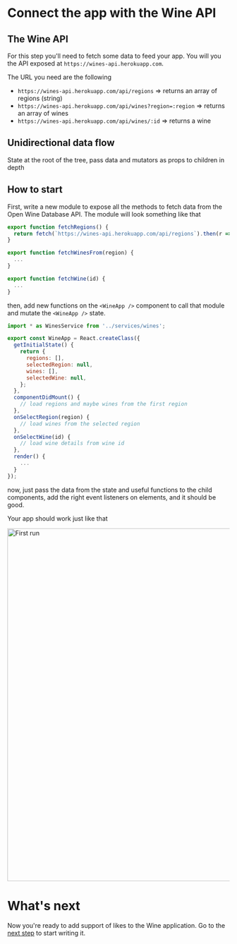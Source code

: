 # Connect the app with the Wine API

## The Wine API

For this step you'll need to fetch some data to feed your app. You will you the API exposed at `https://wines-api.herokuapp.com`.

The URL you need are the following

* `https://wines-api.herokuapp.com/api/regions` => returns an array of regions (string)
* `https://wines-api.herokuapp.com/api/wines?region=:region` => returns an array of wines
* `https://wines-api.herokuapp.com/api/wines/:id` => returns a wine

## Unidirectional data flow

State at the root of the tree, pass data and mutators as props to children in depth

## How to start

First, write a new module to expose all the methods to fetch data from the Open Wine Database API. The module will look something like that

```javascript
export function fetchRegions() {
  return fetch(`https://wines-api.herokuapp.com/api/regions`).then(r => r.json());
}

export function fetchWinesFrom(region) {
  ...
}

export function fetchWine(id) {
  ...
}
```

then, add new functions on the `<WineApp />` component to call that module and mutate the `<WineApp />` state.

```javascript
import * as WinesService from '../services/wines';

export const WineApp = React.createClass({
  getInitialState() {
    return {
      regions: [],
      selectedRegion: null,
      wines: [],
      selectedWine: null,
    };
  },
  componentDidMount() {
    // load regions and maybe wines from the first region
  },
  onSelectRegion(region) {
    // load wines from the selected region
  },
  onSelectWine(id) {
    // load wine details from wine id
  },
  render() {
    ...
  }
});
```

now, just pass the data from the state and useful functions to the child components, add the right event listeners on elements, and it should be good.

Your app should work just like that

<img src='https://github.com/react-bootcamp/react-101/raw/master/instructions/img/appworking.png' width='800' alt='First run'>

# What's next

Now you're ready to add support of likes to the Wine application. Go to the [next step](./4-handle-likes.md) to start writing it.
